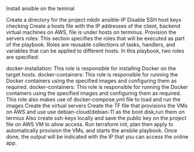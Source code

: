 Install ansible on the teminal

Create a directory for the project mkdir ansible-IP
Disable SSH host keys checking
Create a hosts file with the IP addresses of the client, backend virtual machines on AWS, file is under hosts on terminus.
Provision the servers
roles: This section specifies the roles that will be executed as part of the playbook. Roles are reusable collections of tasks, handlers, and variables that can be applied to different hosts. In this playbook, two roles are specified:

docker-installation: This role is responsible for installing Docker on the target hosts.
docker-containers: This role is responsible for running the Docker containers using the specified images and configuring them as required.
docker-containers: This role is responsible for running the Docker containers using the specified images and configuring them as required. This role also makes use of docker-compose.yml file to load and run the images
Create the virtual servers
Create the TF file that provisions the VMs on AWS and use use debian-cloud/debian-11 as the boot disk,run them on termius
Also create ssh-keys locally and save the public key on the project file on AWS VM to allow access.
Run terraform init, plan then apply to automatically provision the VMs, and starts the ansbile playbook. Once done, the output will be indicated with the IP that you can access the online app.